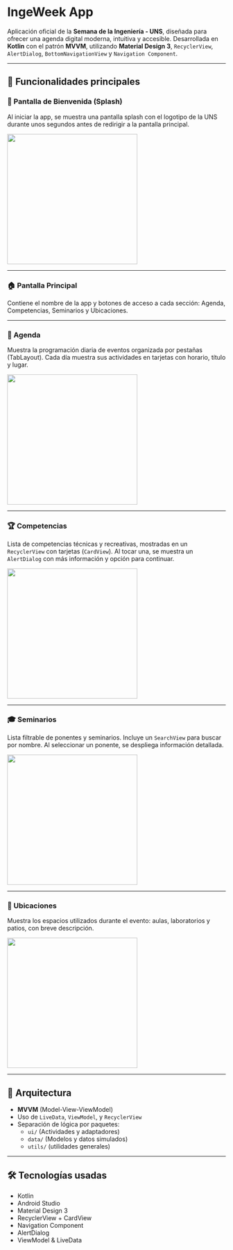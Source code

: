 # IngeWeek App

Aplicación oficial de la **Semana de la Ingeniería - UNS**, diseñada para ofrecer una agenda digital moderna, intuitiva y accesible. Desarrollada en **Kotlin** con el patrón **MVVM**, utilizando **Material Design 3**, `RecyclerView`, `AlertDialog`, `BottomNavigationView` y `Navigation Component`.

---

## 🧭 Funcionalidades principales

### 🏁 Pantalla de Bienvenida (Splash)
Al iniciar la app, se muestra una pantalla splash con el logotipo de la UNS durante unos segundos antes de redirigir a la pantalla principal.

<img src="[images/splash.png](https://github.com/LeonardoDRR31/Aplicaciones-Moviles/blob/f5ff7fa22a158c20aa2ca98e9dc3005640ea024b/IngeWeek/Splash.jpeg)" width="300">

---

### 🏠 Pantalla Principal
Contiene el nombre de la app y botones de acceso a cada sección: Agenda, Competencias, Seminarios y Ubicaciones.

---

### 📅 Agenda
Muestra la programación diaria de eventos organizada por pestañas (TabLayout). Cada día muestra sus actividades en tarjetas con horario, título y lugar.

<img src="[images/agenda.png](https://github.com/LeonardoDRR31/Aplicaciones-Moviles/blob/f5ff7fa22a158c20aa2ca98e9dc3005640ea024b/IngeWeek/agenda.jpeg)" width="300">

---

### 🏆 Competencias
Lista de competencias técnicas y recreativas, mostradas en un `RecyclerView` con tarjetas (`CardView`). Al tocar una, se muestra un `AlertDialog` con más información y opción para continuar.

<img src="[images/competencias.png](https://github.com/LeonardoDRR31/Aplicaciones-Moviles/blob/f5ff7fa22a158c20aa2ca98e9dc3005640ea024b/IngeWeek/competencias.jpeg)" width="300">

---

### 🎓 Seminarios
Lista filtrable de ponentes y seminarios. Incluye un `SearchView` para buscar por nombre. Al seleccionar un ponente, se despliega información detallada.

<img src="[images/seminarios.png](https://github.com/LeonardoDRR31/Aplicaciones-Moviles/blob/f5ff7fa22a158c20aa2ca98e9dc3005640ea024b/IngeWeek/seminarios.jpeg)" width="300">

---

### 📍 Ubicaciones
Muestra los espacios utilizados durante el evento: aulas, laboratorios y patios, con breve descripción.

<img src="[images/ubicaciones.png](https://github.com/LeonardoDRR31/Aplicaciones-Moviles/blob/f5ff7fa22a158c20aa2ca98e9dc3005640ea024b/IngeWeek/ubicaciones.jpeg)" width="300">

---

## 🧱 Arquitectura

- **MVVM** (Model-View-ViewModel)
- Uso de `LiveData`, `ViewModel`, y `RecyclerView`
- Separación de lógica por paquetes:
  - `ui/` (Actividades y adaptadores)
  - `data/` (Modelos y datos simulados)
  - `utils/` (utilidades generales)

---

## 🛠️ Tecnologías usadas

- Kotlin
- Android Studio
- Material Design 3
- RecyclerView + CardView
- Navigation Component
- AlertDialog
- ViewModel & LiveData


